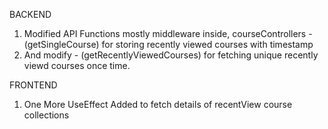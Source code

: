 BACKEND
1. Modified API Functions mostly middleware inside, courseControllers - (getSingleCourse) for storing recently viewed courses with timestamp
2. And  modify - (getRecentlyViewedCourses) for fetching unique recently viewd courses once time.



FRONTEND
1. One More UseEffect Added to fetch details of recentView course collections 
